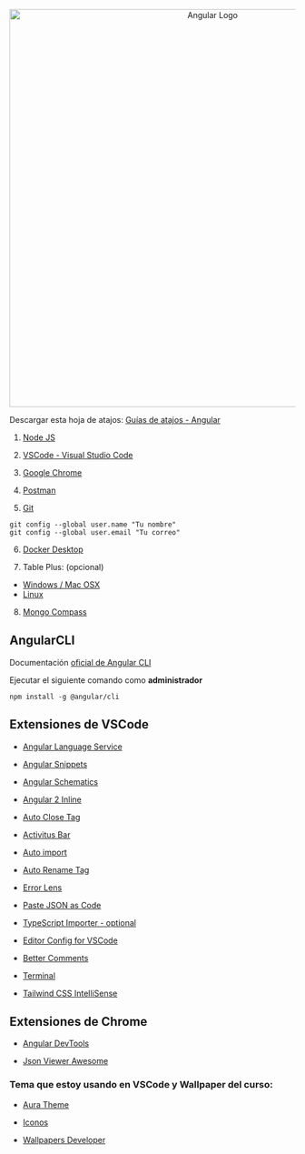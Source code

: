 <p align="center">
  <a href="https://angular.dev" target="blank"><img src="img/angular/angular-logo.png" width="700" alt="Angular Logo" /></a>
</p>

Descargar esta hoja de atajos:
[Guías de atajos - Angular ](http://localhost:4201/angular-from-zero-to-expert/angular-cheat-sheet-v2)


1. [Node JS](https://nodejs.org/es/)

2. [VSCode - Visual Studio Code](https://code.visualstudio.com/)

3. [Google Chrome](https://www.google.com.mx/intl/es-419/chrome/?brand=CHBD&gclid=Cj0KCQiAtrnuBRDXARIsABiN-7AAMm13Ae3KDIib46Laxfe6tzD_w4yvDdpq5XsPw1eNlOkZ_0-3x3IaAvLEEALw_wcB&gclsrc=aw.ds)

4. [Postman](https://www.postman.com/downloads/)

5. [Git](https://git-scm.com/)
```
git config --global user.name "Tu nombre"
git config --global user.email "Tu correo"
```

6. [Docker Desktop](https://www.docker.com/get-started)

7. Table Plus: (opcional)
  * [Windows / Mac OSX](https://tableplus.com/)
  * [Linux](https://tableplus.com/linux)
  
8. [Mongo Compass](https://www.mongodb.com/try/download/compass)

## AngularCLI
Documentación [oficial de Angular CLI](https://angular.io/cli)

Ejecutar el siguiente comando como __administrador__
```
npm install -g @angular/cli
```



## Extensiones de VSCode

* [Angular Language Service](https://marketplace.visualstudio.com/items?itemName=Angular.ng-template)

* [Angular Snippets](https://marketplace.visualstudio.com/items?itemName=johnpapa.Angular2)

* [Angular Schematics](https://marketplace.visualstudio.com/items?itemName=cyrilletuzi.angular-schematics)

* [Angular 2 Inline](https://marketplace.visualstudio.com/items?itemName=natewallace.angular2-inline)

* [Auto Close Tag](https://marketplace.visualstudio.com/items?itemName=formulahendry.auto-close-tag)

* [Activitus Bar](https://marketplace.visualstudio.com/items?itemName=Gruntfuggly.activitusbar)

* [Auto import](https://marketplace.visualstudio.com/items?itemName=steoates.autoimport)

* [Auto Rename Tag](https://marketplace.visualstudio.com/items?itemName=formulahendry.auto-rename-tag)

* [Error Lens](https://marketplace.visualstudio.com/items?itemName=usernamehw.errorlens)

* [Paste JSON as Code](https://marketplace.visualstudio.com/items?itemName=quicktype.quicktype)

* [TypeScript Importer - optional](https://marketplace.visualstudio.com/items?itemName=pmneo.tsimporter)

* [Editor Config for VSCode](https://marketplace.visualstudio.com/items?itemName=EditorConfig.EditorConfig)

* [Better Comments](https://marketplace.visualstudio.com/items?itemName=aaron-bond.better-comments)

* [Terminal](https://marketplace.visualstudio.com/items?itemName=formulahendry.terminal)

* [Tailwind CSS IntelliSense](https://marketplace.visualstudio.com/items?itemName=bradlc.vscode-tailwindcss)

## Extensiones de Chrome

* [Angular DevTools](https://chrome.google.com/webstore/detail/angular-devtools/ienfalfjdbdpebioblfackkekamfmbnh/related)

* [Json Viewer Awesome](https://chrome.google.com/webstore/detail/json-viewer-pro/eifflpmocdbdmepbjaopkkhbfmdgijcc)


### Tema que estoy usando en VSCode y Wallpaper del curso:

* [Aura Theme](https://marketplace.visualstudio.com/items?itemName=DaltonMenezes.aura-theme)

* [Iconos](https://marketplace.visualstudio.com/items?itemName=PKief.material-icon-theme)

* [Wallpapers Developer](https://drive.google.com/drive/folders/1ItU8rbSGJjnh2USOBGwaCo9nYKifPJ6m?usp=sharing)
